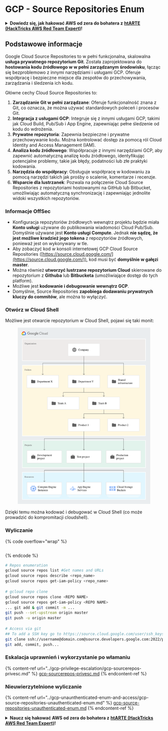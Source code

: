 # GCP - Source Repositories Enum

<details>

<summary><strong>Dowiedz się, jak hakować AWS od zera do bohatera z</strong> <a href="https://training.hacktricks.xyz/courses/arte"><strong>htARTE (HackTricks AWS Red Team Expert)</strong></a><strong>!</strong></summary>

Inne sposoby wsparcia HackTricks:

* Jeśli chcesz zobaczyć swoją **firmę reklamowaną w HackTricks** lub **pobrać HackTricks w formacie PDF**, sprawdź [**PLAN SUBSKRYPCJI**](https://github.com/sponsors/carlospolop)!
* Zdobądź [**oficjalne gadżety PEASS & HackTricks**](https://peass.creator-spring.com)
* Odkryj [**Rodzinę PEASS**](https://opensea.io/collection/the-peass-family), naszą kolekcję ekskluzywnych [**NFT**](https://opensea.io/collection/the-peass-family)
* **Dołącz do** 💬 [**grupy Discord**](https://discord.gg/hRep4RUj7f) lub [**grupy telegramowej**](https://t.me/peass) lub **śledź** mnie na **Twitterze** 🐦 [**@carlospolopm**](https://twitter.com/carlospolopm)**.**
* **Podziel się swoimi sztuczkami hakerskimi, przesyłając PR-y do** [**HackTricks**](https://github.com/carlospolop/hacktricks) i [**HackTricks Cloud**](https://github.com/carlospolop/hacktricks-cloud) github repos.

</details>

## Podstawowe informacje <a href="#reviewing-cloud-git-repositories" id="reviewing-cloud-git-repositories"></a>

Google Cloud Source Repositories to w pełni funkcjonalna, skalowalna **usługa prywatnego repozytorium Git**. Została zaprojektowana do **hostowania kodu źródłowego w w pełni zarządzanym środowisku**, łącząc się bezproblemowo z innymi narzędziami i usługami GCP. Oferuje współpracę i bezpieczne miejsce dla zespołów do przechowywania, zarządzania i śledzenia ich kodu.

Główne cechy Cloud Source Repositories to:

1. **Zarządzanie Git w pełni zarządzane**: Oferuje funkcjonalność znana z Git, co oznacza, że można używać standardowych poleceń i procesów Git.
2. **Integracja z usługami GCP**: Integruje się z innymi usługami GCP, takimi jak Cloud Build, Pub/Sub i App Engine, zapewniając pełne śledzenie od kodu do wdrożenia.
3. **Prywatne repozytoria**: Zapewnia bezpieczne i prywatne przechowywanie kodu. Można kontrolować dostęp za pomocą ról Cloud Identity and Access Management (IAM).
4. **Analiza kodu źródłowego**: Współpracuje z innymi narzędziami GCP, aby zapewnić automatyczną analizę kodu źródłowego, identyfikując potencjalne problemy, takie jak błędy, podatności lub złe praktyki kodowania.
5. **Narzędzia do współpracy**: Obsługuje współpracę w kodowaniu za pomocą narzędzi takich jak prośby o scalenie, komentarze i recenzje.
6. **Wsparcie dla lustrzanek**: Pozwala na połączenie Cloud Source Repositories z repozytoriami hostowanymi na GitHub lub Bitbucket, umożliwiając automatyczną synchronizację i zapewniając jednolite widoki wszystkich repozytoriów.

### Informacje OffSec <a href="#reviewing-cloud-git-repositories" id="reviewing-cloud-git-repositories"></a>

* Konfiguracja repozytoriów źródłowych wewnątrz projektu będzie miała **Konto usługi** używane do publikowania wiadomości Cloud Pub/Sub. Domyślnie używane jest **Konto usługi Compute**. Jednak **nie sądzę, że jest możliwe kradzież jego tokena** z repozytoriów źródłowych, ponieważ jest on wykonywany w tle.
* Aby zobaczyć kod w konsoli internetowej GCP Cloud Source Repositories ([https://source.cloud.google.com/](https://source.cloud.google.com/)), kod musi być **domyślnie w gałęzi master**.
* Można również **utworzyć lustrzane repozytorium Cloud** skierowane do repozytorium z **Githuba** lub **Bitbucketa** (umożliwiające dostęp do tych platform).
* Możliwe jest **kodowanie i debugowanie wewnątrz GCP**.
* Domyślnie, Source Repositories **zapobiega dodawaniu prywatnych kluczy do commitów**, ale można to wyłączyć.

### Otwórz w Cloud Shell

Możliwe jest otwarcie repozytorium w Cloud Shell, pojawi się taki monit:

<figure><img src="../../../.gitbook/assets/image (136).png" alt=""><figcaption></figcaption></figure>

Dzięki temu można kodować i debugować w Cloud Shell (co może prowadzić do kompromitacji cloudshell).

### Wyliczanie

{% code overflow="wrap" %}
```
```
{% endcode %}

```bash
# Repos enumeration
gcloud source repos list #Get names and URLs
gcloud source repos describe <repo_name>
gcloud source repos get-iam-policy <repo_name>

# gcloud repo clone
gcloud source repos clone <REPO NAME>
gcloud source repos get-iam-policy <REPO NAME>
... git add & git commit -m ...
git push --set-upstream origin master
git push -u origin master

# Access via git
## To add a SSH key go to https://source.cloud.google.com/user/ssh_keys (no gcloud command)
git clone ssh://username@domain.com@source.developers.google.com:2022/p/<proj-name>/r/<repo-name>
git add, commit, push...
```

### Eskalacja uprawnień i wykorzystanie po włamaniu

{% content-ref url="../gcp-privilege-escalation/gcp-sourcerepos-privesc.md" %}
[gcp-sourcerepos-privesc.md](../gcp-privilege-escalation/gcp-sourcerepos-privesc.md)
{% endcontent-ref %}

### Nieuwierzytelnione wyliczanie

{% content-ref url="../gcp-unaunthenticated-enum-and-access/gcp-source-repositories-unauthenticated-enum.md" %}
[gcp-source-repositories-unauthenticated-enum.md](../gcp-unaunthenticated-enum-and-access/gcp-source-repositories-unauthenticated-enum.md)
{% endcontent-ref %}

<details>

<summary><strong>Naucz się hakować AWS od zera do bohatera z</strong> <a href="https://training.hacktricks.xyz/courses/arte"><strong>htARTE (HackTricks AWS Red Team Expert)</strong></a><strong>!</strong></summary>

Inne sposoby wsparcia HackTricks:

* Jeśli chcesz zobaczyć swoją **firmę reklamowaną w HackTricks** lub **pobrać HackTricks w formacie PDF**, sprawdź [**PLAN SUBSKRYPCJI**](https://github.com/sponsors/carlospolop)!
* Zdobądź [**oficjalne gadżety PEASS & HackTricks**](https://peass.creator-spring.com)
* Odkryj [**Rodzinę PEASS**](https://opensea.io/collection/the-peass-family), naszą kolekcję ekskluzywnych [**NFT**](https://opensea.io/collection/the-peass-family)
* **Dołącz do** 💬 [**grupy Discord**](https://discord.gg/hRep4RUj7f) lub [**grupy telegramowej**](https://t.me/peass) lub **śledź** mnie na **Twitterze** 🐦 [**@carlospolopm**](https://twitter.com/carlospolopm)**.**
* **Podziel się swoimi sztuczkami hakerskimi, przesyłając PR-y do** [**HackTricks**](https://github.com/carlospolop/hacktricks) i [**HackTricks Cloud**](https://github.com/carlospolop/hacktricks-cloud) github repos.

</details>

